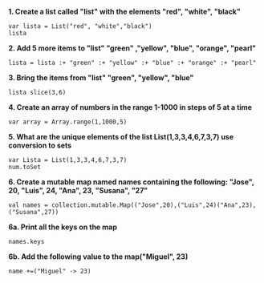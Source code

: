 **1. Create a list called "list" with the elements "red", "white", "black"**

    var lista = List("red", "white","black")
    lista

**2. Add 5 more items to "list" "green" ,"yellow", "blue", "orange", "pearl"**

    lista = lista :+ "green" :+ "yellow" :+ "blue" :+ "orange" :+ "pearl"

**3. Bring the items from "list" "green", "yellow", "blue"**

    lista slice(3,6)

**4. Create an array of numbers in the range 1-1000 in steps of 5 at a time**

    var array = Array.range(1,1000,5)

**5. What are the unique elements of the list List(1,3,3,4,6,7,3,7) use conversion to sets**

    var Lista = List(1,3,3,4,6,7,3,7)
    num.toSet

**6. Create a mutable map named names containing the following: "Jose", 20, "Luis", 24, "Ana", 23, "Susana", "27"**

    val names = collection.mutable.Map(("Jose",20),("Luis",24)("Ana",23),("Susana",27))

**6a. Print all the keys on the map**
    
    names.keys

**6b. Add the following value to the map("Miguel", 23)**

    name +=("Miguel" -> 23)